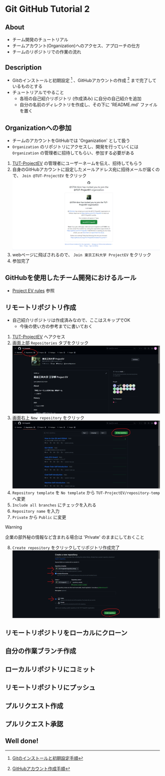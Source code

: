 # Git GitHub Tutorial 2

## About
- チーム開発のチュートリアル
- チームアカウント(Organization)へのアクセス、アプローチの仕方
- チームのリポジトリでの作業の流れ

## Description
- Gitのインストールと初期設定 [^1] 、GitHubアカウントの作成 [^2] まで完了しているものとする
- チュートリアルでやること
    - 各班の自己紹介リポジトリ (作成済み) に自分の自己紹介を追加
    - 自分の名前のディレクトリを作成し、その下に 'README.md' ファイルを置く

## Organizationへの参加
- チームのアカウントをGitHubでは 'Organization' として扱う
- `Organization` のリポジトリにアクセスし、開発を行っていくには `Organization` の管理者に招待してもらい、参加する必要がある
1. [TUT-ProjectEV](https://github.com/TUT-ProjectEV) の管理者にユーザーネームを伝え、招待してもらう
2. 自身のGitHubアカウントに設定したメールアドレス宛に招待メールが届くので、 `Join @TUT-ProjectEV` をクリック
![Screenshot of invite email](images/join-organization-1.png)
3. webページに飛ばされるので、 `Join 東京工科大学 ProjectEV` をクリック
4. 参加完了

## GitHubを使用したチーム開発におけるルール
- [Project EV rules](https://github.com/TUT-ProjectEV/.github-private/tree/develop/profile) 参照

## リモートリポジトリ作成
- 自己紹介リポジトリは作成済みなので、ここはスキップでOK
    - 今後の使い方の参考までに書いておく
1. [TUT-ProjectEV](https://github.com/TUT-ProjectEV) へアクセス
2. 画面上部 `Repositories` タブをクリック
![Screenshot of team page](images/creating-remote-repository-1.png)
3. 画面右上 `New repository` をクリック
![Screenshot of team repositories page](images/creating-remote-repository-2.png)
4. `Repository template` を `No template` から `TUT-ProjectEV/repository-temp` へ変更
5. `Include all branches` にチェックを入れる
6. `Repository name` を入力
7. `Private` から `Public` に変更
> [!WARNING]
> 企業の部外秘の情報など含まれる場合は 'Private' のままにしておくこと
8. `Create repository` をクリックしてリポジトリ作成完了
![Screenshot of create a new repository](images/creating-remote-repository-3.png)

## リモートリポジトリをローカルにクローン

## 自分の作業ブランチ作成

## ローカルリポジトリにコミット

## リモートリポジトリにプッシュ

## プルリクエスト作成

## プルリクエスト承認

## Well done!

[^1]: [Gitのインストールと初期設定手順](./../Git-settings/)
[^2]: [GitHubアカウント作成手順](./../GitHub-creating-account/)